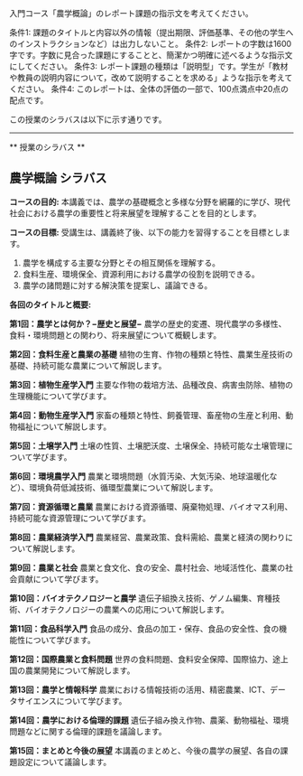 入門コース「農学概論」のレポート課題の指示文を考えてください。

条件1: 課題のタイトルと内容以外の情報（提出期限、評価基準、その他の学生へのインストラクションなど）は出力しないこと。
条件2: レポートの字数は1600字です。字数に見合った課題にすることと、簡潔かつ明確に述べるような指示文にしてください。
条件3: レポート課題の種類は「説明型」です。学生が「教材や教員の説明内容について，改めて説明することを求める」ような指示を考えてください。
条件4: このレポートは、全体の評価の一部で、100点満点中20点の配点です。

この授業のシラバスは以下に示す通りです。

---------------------------------------
** 授業のシラバス **
## 農学概論 シラバス

**コースの目的:** 本講義では、農学の基礎概念と多様な分野を網羅的に学び、現代社会における農学の重要性と将来展望を理解することを目的とします。

**コースの目標:**  受講生は、講義終了後、以下の能力を習得することを目標とします。
1. 農学を構成する主要な分野とその相互関係を理解する。
2. 食料生産、環境保全、資源利用における農学の役割を説明できる。
3. 農学の諸問題に対する解決策を提案し、議論できる。


**各回のタイトルと概要:**

**第1回：農学とは何か？−歴史と展望−**
農学の歴史的変遷、現代農学の多様性、食料・環境問題との関わり、将来展望について概観します。

**第2回：食料生産と農業の基礎**
植物の生育、作物の種類と特性、農業生産技術の基礎、持続可能な農業について解説します。

**第3回：植物生産学入門**
主要な作物の栽培方法、品種改良、病害虫防除、植物の生理機能について学びます。

**第4回：動物生産学入門**
家畜の種類と特性、飼養管理、畜産物の生産と利用、動物福祉について解説します。

**第5回：土壌学入門**
土壌の性質、土壌肥沃度、土壌保全、持続可能な土壌管理について学びます。

**第6回：環境農学入門**
農業と環境問題（水質汚染、大気汚染、地球温暖化など）、環境負荷低減技術、循環型農業について解説します。

**第7回：資源循環と農業**
農業における資源循環、廃棄物処理、バイオマス利用、持続可能な資源管理について学びます。

**第8回：農業経済学入門**
農業経営、農業政策、食料需給、農業と経済の関わりについて解説します。

**第9回：農業と社会**
農業と食文化、食の安全、農村社会、地域活性化、農業の社会貢献について学びます。

**第10回：バイオテクノロジーと農学**
遺伝子組換え技術、ゲノム編集、育種技術、バイオテクノロジーの農業への応用について解説します。

**第11回：食品科学入門**
食品の成分、食品の加工・保存、食品の安全性、食の機能性について学びます。

**第12回：国際農業と食料問題**
世界の食料問題、食料安全保障、国際協力、途上国の農業開発について解説します。

**第13回：農学と情報科学**
農業における情報技術の活用、精密農業、ICT、データサイエンスについて学びます。

**第14回：農学における倫理的課題**
遺伝子組み換え作物、農薬、動物福祉、環境問題などに関する倫理的課題を議論します。

**第15回：まとめと今後の展望**
本講義のまとめと、今後の農学の展望、各自の課題設定について議論します。
